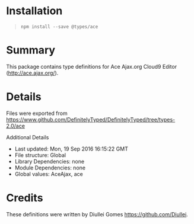# Installation
> `npm install --save @types/ace`

# Summary
This package contains type definitions for Ace Ajax.org Cloud9 Editor (http://ace.ajax.org/).

# Details
Files were exported from https://www.github.com/DefinitelyTyped/DefinitelyTyped/tree/types-2.0/ace

Additional Details
 * Last updated: Mon, 19 Sep 2016 16:15:22 GMT
 * File structure: Global
 * Library Dependencies: none
 * Module Dependencies: none
 * Global values: AceAjax, ace

# Credits
These definitions were written by Diullei Gomes <https://github.com/Diullei>.

